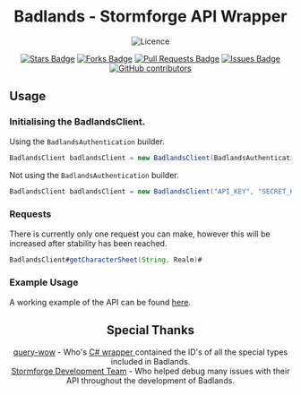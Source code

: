 <div align="center">
  <h1>Badlands - Stormforge API Wrapper</h1>
  
  ![Licence](https://img.shields.io/github/license/ericstolly/badlands?style=for-the-badge)
 
  <a href="https://github.com/ericstolly/badlands/stargazers"><img src="https://img.shields.io/github/stars/ericstolly/badlands" alt="Stars Badge"/></a>
  <a href="https://github.com/ericstolly/badlands/network/members"><img src="https://img.shields.io/github/forks/ericstolly/badlands" alt="Forks Badge"/></a>
  <a href="https://github.com/ericstolly/badlands/pulls"><img src="https://img.shields.io/github/issues-pr/ericstolly/badlands" alt="Pull Requests Badge"/></a>
  <a href="https://github.com/ericstolly/badlands/issues"><img src="https://img.shields.io/github/issues/ericstolly/badlands" alt="Issues Badge"/></a>
  <a href="https://github.com/ericstolly/badlands/graphs/contributors"><img alt="GitHub contributors" src="https://img.shields.io/github/contributors/ericstolly/badlands?color=2b9348"></a>
</div>

## Usage

### Initialising the BadlandsClient.
Using the `BadlandsAuthentication` builder.
```java
BadlandsClient badlandsClient = new BadlandsClient(BadlandsAuthentication.builder().apiKey("API_KEY").secretKey("SECRET_KEY").build());
```

Not using the `BadlandsAuthentication` builder.
```java
BadlandsClient badlandsClient = new BadlandsClient("API_KEY", "SECRET_KEY");
```

### Requests
There is currently only one request you can make, however this will be increased after stability has been reached.

```java
BadlandsClient#getCharacterSheet(String, Realm)#
```
### Example Usage
A working example of the API can be found <a href="https://github.com/ericstolly/badlands">here</a>.
</br>

<div align="center">
  <h2>Special Thanks</h2> 
  <a href="https://github.com/query-wow">query-wow</a> - Who's <a href="https://github.com/Tauri-WoW-Community-Devs/TauriApiWrapper/">C# wrapper </a> contained the ID's of all the special types included in Badlands.</br>
  <a href="https://stormforge.gg/">Stormforge Development Team</a> - Who helped debug many issues with their API throughout the development of Badlands.</br>
</div>
